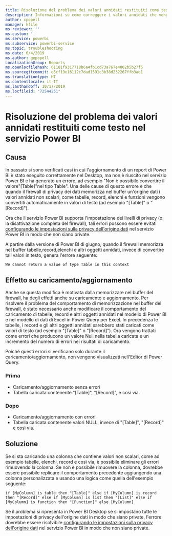 ```yaml
---
title: Risoluzione del problema dei valori annidati restituiti come testo nel servizio Power BI
description: Informazioni su come correggere i valori annidati che vengono convertiti in una stringa quando si usano impostazioni della privacy dell'origine dati non corrette
author: cpopell
manager: kfile
ms.reviewer: ''
ms.custom: ''
ms.service: powerbi
ms.subservice: powerbi-service
ms.topic: troubleshooting
ms.date: 6/4/2019
ms.author: gepopell
LocalizationGroup: Reports
ms.openlocfilehash: 61181f9317718b6a4fb1cd73a767e4002b5b27f5
ms.sourcegitcommit: e5cf19e16112c7dad1591c3b38d232267ffb3ae1
ms.translationtype: HT
ms.contentlocale: it-IT
ms.lasthandoff: 10/17/2019
ms.locfileid: "72544251"
---
```

# <a name="troubleshooting-nested-values-returned-as-text-in-power-bi-service"></a>Risoluzione del problema dei valori annidati restituiti come testo nel servizio Power BI

## <a name="cause"></a>Causa

In passato si sono verificati casi in cui l'aggiornamento di un report di Power BI è stato eseguito correttamente nel Desktop, ma non è riuscito nel servizio Power BI e ha generato un errore, ad esempio "Non è possibile convertire il valore"[Table]"nel tipo Table". Una delle cause di questo errore è che quando il firewall di privacy dei dati memorizza nel buffer un'origine dati i valori annidati non scalari, come tabelle, record, elenchi e funzioni vengono convertiti automaticamente in valori di testo (ad esempio "[Table]" o "[Record]").

Ora che il servizio Power BI supporta l'impostazione dei livelli di privacy (o la disattivazione completa del firewall), tali errori possono essere evitati [configurando le impostazioni sulla privacy dell'origine dati](https://powerbi.microsoft.com/en-us/blog/privacy-levels-for-cloud-data-sources/) nel servizio Power BI in modo che non siano private.

A partire dalla versione di Power BI di giugno, quando il firewall memorizza nel buffer tabelle,record,elenchi e altri oggetti annidati, invece di convertire tali valori in testo, genera l'errore seguente: 

`We cannot return a value of type Table in this context`

## <a name="effect-on-loadrefresh"></a>Effetto su caricamento/aggiornamento

Anche se questa modifica è motivata dalla memorizzare nel buffer del firewall, ha degli effetti anche su caricamento e aggiornamento. Per risolvere il problema del comportamento di memorizzazione nel buffer del firewall, è stato necessario anche modificare il comportamento del caricamento di tabelle, record e altri oggetti annidati nel modello di Power BI e nel modello di dati di Excel in Power Query per Excel. In precedenza le tabelle, i record e gli altri oggetti annidati sarebbero stati caricati come valori di testo (ad esempio "[Table]" o "[Record]"). Ora vengono trattati come errori che producono un valore Null nella tabella caricata e un incremento del numero di errori nei risultati di caricamento.

Poiché questi errori si verificano solo durante il caricamento/aggiornamento, non vengono visualizzati nell'Editor di Power Query.

### <a name="before"></a>Prima

- Caricamento/aggiornamento senza errori
- Tabella caricata contenente "[Table]", "[Record]", e così via.
 

### <a name="after"></a>Dopo

- Caricamento/aggiornamento con errori
- Tabella caricata contenente valori NULL, invece di "[Table]", "[Record]" e così via.
 

## <a name="resolution"></a>Soluzione

Se si sta caricando una colonna che contiene valori non scalari, come ad esempio tabelle, elenchi, record e così via,
è possibile eliminare gli errori rimuovendo la colonna.
Se non è possibile rimuovere la colonna, dovrebbe essere possibile replicare il comportamento precedente aggiungendo una colonna personalizzata e usando una logica come quella dell'esempio seguente:

`if [MyColumn] is table then "[Table]" else if [MyColumn] is record then "[Record]" else if [MyColumn] is list then "[List]" else if [MyColumn] is function then "[Function]" else [MyColumn]`

Se il problema si ripresenta in Power BI Desktop se si impostano tutte le impostazioni di privacy dell'origine dati in modo che siano private,
l'errore dovrebbe essere risolvibile [configurando le impostazioni sulla privacy dell'origine dati](https://powerbi.microsoft.com/en-us/blog/privacy-levels-for-cloud-data-sources/) nel servizio Power BI in modo che non siano private.
